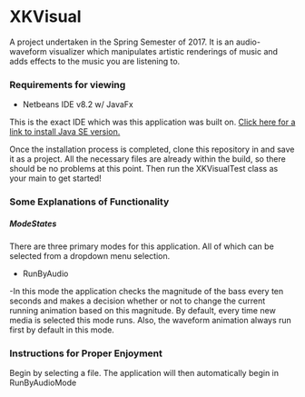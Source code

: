 # XKVisual
A project undertaken in the Spring Semester of 2017.
It is an audio-waveform visualizer which manipulates artistic renderings of music and adds effects to the music you are listening to.

### Requirements for viewing

* Netbeans IDE v8.2 w/ JavaFx

This is the exact IDE which was this application was built on.  [Click here for a link to install Java SE version.](https://netbeans.org/downloads/)

Once the installation process is completed, clone this repository in and save it as a project.  All the necessary files are already
within the build, so there should be no problems at this point.  Then run the XKVisualTest class as your main to get started!

### Some Explanations of Functionality

##### ModeStates

There are three primary modes for this application.  All of which can be selected from a dropdown menu selection.
* RunByAudio

-In this mode the application checks the magnitude of the bass every ten seconds and makes a decision whether or not to change the current
running animation based on this magnitude.  By default, every time new media is selected this mode runs.  Also, the waveform animation always run first by default in this mode.

### Instructions for Proper Enjoyment

Begin by selecting a file.  The application will then automatically begin in RunByAudioMode
